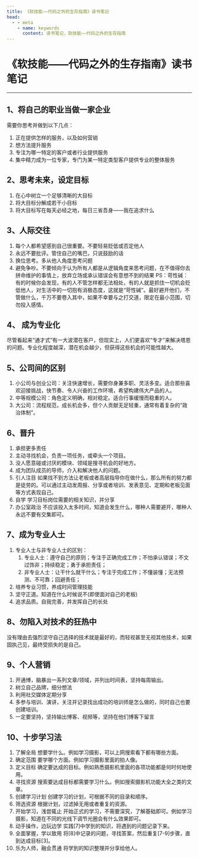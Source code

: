 ```yaml
---
title: 《软技能——代码之外的生存指南》读书笔记
head:
  - - meta
    - name: keywords
      content: 读书笔记、软技能——代码之外的生存指南
---
```

# 《软技能——代码之外的生存指南》读书笔记
---
## 1、将自己的职业当做一家企业
需要你思考并做到以下几点：

1. 正在提供怎样的服务，以及如何营销
2. 想方法提升服务
3. 专注为哪一特定的客户或者行业提供服务
4. 集中精力成为一位专家，专门为某一特定类型客户提供专业的整体服务
## 2、思考未来，设定目标

1. 在心中树立一个足够清晰的大目标
2. 将大目标分解成若干小目标
3. 将大目标写在每天必经之地，每日三省吾身——我在追求什么
## 3、人际交往

1.  每个人都希望感到自己很重要。不要轻易贬低或否定他人 
2.  永远不要批评。管住自己的嘴巴，只说鼓励的话 
3.  换位思考。多从他人角度思考问题 
4.  避免争吵。不要倾向于认为所有人都是从逻辑角度来思考问题，在不值得你去拼命维护的事情上，放弃立场或承认错误会有意想不到的结果
PS：苛性碱：有的时候你会发现，有的人不管怎样都无法相处，有的人就是抓住一切机会贬低他人，对生活中的一切抱有消极态度，这就是“苛性碱”。最好避开他们，不管做什么，千万不要卷入其中，如果不幸要与之打交道，限定在最小范围，切勿投入感情。 
## 4、 成为专业化
尽管看起来“通才式”有一大波潜在客户，但现实上，人们更喜欢“专才”来解决塔恩的问题。专业化程度越深，潜在机会越少，但获得这些机会的可能性越大。
## 5、公司间的区别

1. 小公司与创业公司：关注快速增长，需要你身兼多职、灵活多变。适合那些喜欢迎接挑战，快节奏、令人兴奋的工作环境，希望构建伟大产品的人。
2. 中等规模公司：角色定义明确，相对稳定。适合行事缓慢而稳重的人。
3. 大公司：流程规范，成长机会多，但个人贡献无足轻重，通常有着复杂的“政治体制”。
## 6、晋升

1.  承担更多责任 
   1. 主动寻找机会，负责一项任务，或牵头一个项目。
   2. 没人愿意碰或讨厌的模块、领域是搜寻机会的好地方。
   3. 成为团队成员的导师，介入和解决他人的问题。
2.  引人注目
如果找不到方法让老板或者高层指导你在做什么，那么所有的努力都是徒劳的。可以通过主动发周报、分享或者培训、发表意见、定期和老板见面等方式表现自己。 
3.  自学
学习目标岗位需要的相关知识，并分享 
4.  办公室政治
不应该投入太多时间，知道会发生什么，哪种人需要避开，哪种人永远不要有交集即可。 
## 7、成为专业人士

1. 专业人士与非专业人士的区别： 
   1. 专业人士：遵守自己的原则；专注于正确完成工作；不怕承认错误；不文过饰非；持续稳定；勇于承担责任；
   2. 非专业人士：让干什么就干什么；专注于完成工作；不懂装懂；无法预测、不可靠；回避责任；
2. 培养专业习惯，养成时间管理技能
3. 坚守正道。知道在什么时候说不(即使面对自己的老板)
4. 追求品质。自我完善，并发挥自己的长处
## 8、勿陷入对技术的狂热中
没有理由去强烈坚守自己选择的技术就是最好的，而轻视甚至无视其他技术，如果固执己见，最终受损失的是自己。
## 9、个人营销

1. 开通博，脑暴出一系列文章/领域，并列出时间表，坚持每周输出。
2. 树立自己品牌，细分想法
3. 利用社交媒体定期分享
4. 多参与培训、演讲，关注并记录找出成功的培训师是怎么做的，同时自己也要创建培训。
5. 一定要坚持，坚持输出博客、视频等，坚持在他们博客下留言
## 10、十步学习法

1.  了解全局
想要学什么。例如学习摄影，可以上网搜索看下都有哪些方面。 
2.  确定范围
要学哪个方面。例如学习摄影里面的拍人像。 
3.  定义目标
确定要达成的目标。例如熟悉摄影机里面的各项功能都是何时何地使用。 
4.  寻找资源
搜索要达成目标都需要学习什么。例如搜索摄影机功能大全之类的文章。 
5.  创建学习计划
创建学习的计划，可根据不同的目录和顺序。 
6.  筛选资源
根据计划，过滤掉无用或者重复的资源。 
7.  开始学习，浅尝辄止
开始正式的学习，不需要深究，了解基础即可。例如学习摄影，知道在不同的光线下调节光圈会有什么效果即可。 
8.  动手操作，边玩边学
实践[7]中学到的知识，将遇到的问题记录下来。 
9.  全面掌握，学以致用
将[8]中记录的问题，寻找答案，然后重复[7-9]步骤，直到达成目标[3]。 
10.  乐为人师，融会贯通
将学到的知识整理并分享给他人。 

